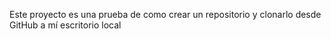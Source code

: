 Este proyecto es una prueba de como crear un repositorio y clonarlo desde GitHub a mí escritorio local
